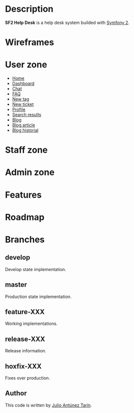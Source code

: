 # Description

**SF2 Help Desk** is a help desk system builded with [Symfony 2](http://www.symfony.com).
   

# Wireframes
   
# User zone
   
- [Home](master/app/Resources/images/home.png)   
- [Dashboard](master/app/Resources/images/dashboard.png)   
- [Chat](master/app/Resources/images/chat.png)   
- [FAQ](master/app/Resources/images/faq.png)   
- [New tag](master/app/Resources/images/new-tag.png)   
- [New ticket](master/app/Resources/images/new-ticket.png)   
- [Profile](master/app/Resources/images/profile.png)   
- [Search results](master/app/Resources/images/search-results.png)   
- [Blog](master/app/Resources/images/blog.png)   
- [Blog article](master/app/Resources/images/blog-article.png)   
- [Blog historial](master/app/Resources/images/blog-historial.png)   
   

# Staff zone
   
   
# Admin zone
    
   
# Features
   
   

# Roadmap
   
   

# Branches  
       
       
## develop 
   
Develop state implementation.  
      
## master  
    
Production state implementation.  
    
## feature-XXX  
   
Working implementations.  
    
## release-XXX  
   
Release information.    
   
## hoxfix-XXX  
  
Fixes over production.  
   
   
## Author
This code is written by [Julio Antúnez Tarín](http://twitter.com/jatap "Julio Antúnez Tarín").
